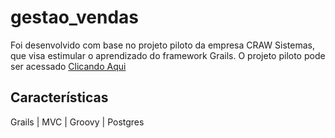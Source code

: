 # gestao_vendas
Foi desenvolvido com base no projeto piloto da empresa CRAW Sistemas, que visa estimular o aprendizado do framework Grails.
O projeto piloto pode ser acessado [Clicando Aqui](https://github.com/crawsistemas/grails_start)

## Características
Grails | MVC | Groovy | Postgres
